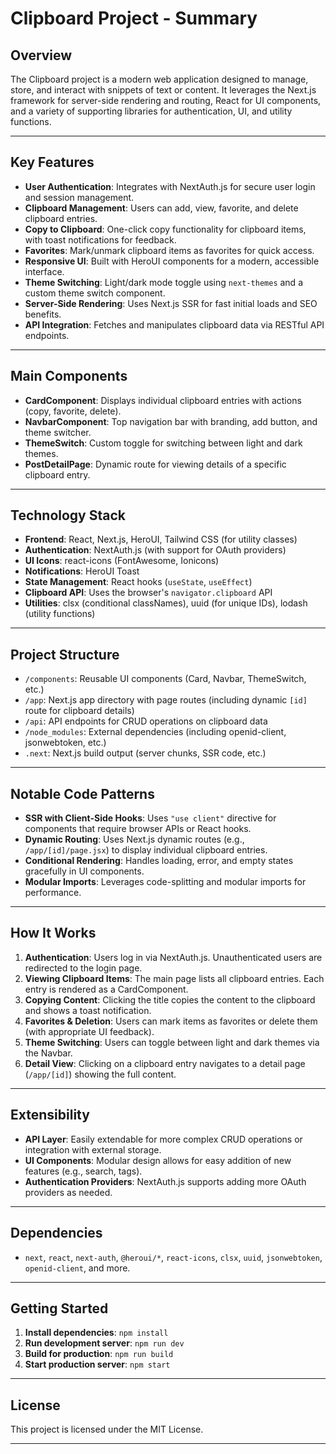 # Clipboard Project - Summary

## Overview

The Clipboard project is a modern web application designed to manage, store, and interact with snippets of text or content. It leverages the Next.js framework for server-side rendering and routing, React for UI components, and a variety of supporting libraries for authentication, UI, and utility functions.

---

## Key Features

- **User Authentication**: Integrates with NextAuth.js for secure user login and session management.
- **Clipboard Management**: Users can add, view, favorite, and delete clipboard entries.
- **Copy to Clipboard**: One-click copy functionality for clipboard items, with toast notifications for feedback.
- **Favorites**: Mark/unmark clipboard items as favorites for quick access.
- **Responsive UI**: Built with HeroUI components for a modern, accessible interface.
- **Theme Switching**: Light/dark mode toggle using `next-themes` and a custom theme switch component.
- **Server-Side Rendering**: Uses Next.js SSR for fast initial loads and SEO benefits.
- **API Integration**: Fetches and manipulates clipboard data via RESTful API endpoints.

---

## Main Components

- **CardComponent**: Displays individual clipboard entries with actions (copy, favorite, delete).
- **NavbarComponent**: Top navigation bar with branding, add button, and theme switcher.
- **ThemeSwitch**: Custom toggle for switching between light and dark themes.
- **PostDetailPage**: Dynamic route for viewing details of a specific clipboard entry.

---

## Technology Stack

- **Frontend**: React, Next.js, HeroUI, Tailwind CSS (for utility classes)
- **Authentication**: NextAuth.js (with support for OAuth providers)
- **UI Icons**: react-icons (FontAwesome, Ionicons)
- **Notifications**: HeroUI Toast
- **State Management**: React hooks (`useState`, `useEffect`)
- **Clipboard API**: Uses the browser's `navigator.clipboard` API
- **Utilities**: clsx (conditional classNames), uuid (for unique IDs), lodash (utility functions)

---

## Project Structure

- `/components`: Reusable UI components (Card, Navbar, ThemeSwitch, etc.)
- `/app`: Next.js app directory with page routes (including dynamic `[id]` route for clipboard details)
- `/api`: API endpoints for CRUD operations on clipboard data
- `/node_modules`: External dependencies (including openid-client, jsonwebtoken, etc.)
- `.next`: Next.js build output (server chunks, SSR code, etc.)

---

## Notable Code Patterns

- **SSR with Client-Side Hooks**: Uses `"use client"` directive for components that require browser APIs or React hooks.
- **Dynamic Routing**: Uses Next.js dynamic routes (e.g., `/app/[id]/page.jsx`) to display individual clipboard entries.
- **Conditional Rendering**: Handles loading, error, and empty states gracefully in UI components.
- **Modular Imports**: Leverages code-splitting and modular imports for performance.

---

## How It Works

1. **Authentication**: Users log in via NextAuth.js. Unauthenticated users are redirected to the login page.
2. **Viewing Clipboard Items**: The main page lists all clipboard entries. Each entry is rendered as a CardComponent.
3. **Copying Content**: Clicking the title copies the content to the clipboard and shows a toast notification.
4. **Favorites & Deletion**: Users can mark items as favorites or delete them (with appropriate UI feedback).
5. **Theme Switching**: Users can toggle between light and dark themes via the Navbar.
6. **Detail View**: Clicking on a clipboard entry navigates to a detail page (`/app/[id]`) showing the full content.

---

## Extensibility

- **API Layer**: Easily extendable for more complex CRUD operations or integration with external storage.
- **UI Components**: Modular design allows for easy addition of new features (e.g., search, tags).
- **Authentication Providers**: NextAuth.js supports adding more OAuth providers as needed.

---

## Dependencies

- `next`, `react`, `next-auth`, `@heroui/*`, `react-icons`, `clsx`, `uuid`, `jsonwebtoken`, `openid-client`, and more.

---

## Getting Started

1. **Install dependencies**: `npm install`
2. **Run development server**: `npm run dev`
3. **Build for production**: `npm run build`
4. **Start production server**: `npm start`

---

## License

This project is licensed under the MIT License.

---
